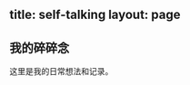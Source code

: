 title: self-talking
layout: page
---

## 我的碎碎念

这里是我的日常想法和记录。

<script src="https://giscus.app/client.js"
        data-repo="jslilei/jslilei.github.io"
        data-repo-id="R_kgDOMoX3eQ"
        data-category="self-talking"
        data-category-id="DIC_kwDOMoX3ec4CuFAg"
        data-mapping="pathname"
        data-strict="0"
        data-reactions-enabled="1"
        data-emit-metadata="0"
        data-input-position="bottom"
        data-theme="dark_protanopia"
        data-lang="zh-CN"
        crossorigin="anonymous"
        async>
</script>
